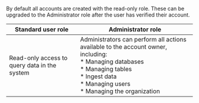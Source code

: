 By default all accounts are created with the read-only role. These can be upgraded to the Administrator role after the user has verified their account.

| Standard user role | Administrator role |
|---|---|
| Read-only access to query data in the system | Administrators can perform all actions available to the account owner, including:<br/>* Managing databases<br/>* Managing tables<br/>* Ingest data<br/>* Managing users<br/>* Managing the organization |
